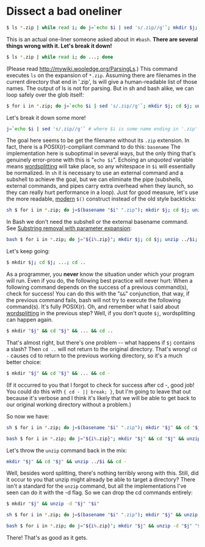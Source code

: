 # Dissect a bad oneliner

``` bash
$ ls *.zip | while read i; do j=`echo $i | sed 's/.zip//g'`; mkdir $j; cd $j; unzip ../$i; cd ..; done
```

This is an actual one-liner someone asked about in `#bash`. **There are
several things wrong with it. Let\'s break it down!**

``` bash
$ ls *.zip | while read i; do ...; done
```

(Please read <http://mywiki.wooledge.org/ParsingLs>.) This command
executes `ls` on the expansion of `*.zip`. Assuming there are filenames
in the current directory that end in \'.zip\', ls will give a
human-readable list of those names. The output of ls is not for parsing.
But in sh and bash alike, we can loop safely over the glob itself:

``` bash
$ for i in *.zip; do j=`echo $i | sed 's/.zip//g'`; mkdir $j; cd $j; unzip ../$i; cd ..; done
```

Let\'s break it down some more!

``` bash
j=`echo $i | sed 's/.zip//g'` # where $i is some name ending in '.zip'
```

The goal here seems to be get the filename without its `.zip` extension.
In fact, there is a POSIX(r)-compliant command to do this: `basename`
The implementation here is suboptimal in several ways, but the only
thing that\'s genuinely error-prone with this is \"`echo $i`\". Echoing
an *unquoted* variable means
[wordsplitting](/syntax/expansion/wordsplit) will take place, so any
whitespace in `$i` will essentially be normalized. In `sh` it is
necessary to use an external command and a subshell to achieve the goal,
but we can eliminate the pipe (subshells, external commands, and pipes
carry extra overhead when they launch, so they can really hurt
performance in a loop). Just for good measure, let\'s use the more
readable, [modern](/syntax/expansion/cmdsubst) `$()` construct instead
of the old style backticks:

``` bash
sh $ for i in *.zip; do j=$(basename "$i" ".zip"); mkdir $j; cd $j; unzip ../$i; cd ..; done
```

In Bash we don\'t need the subshell or the external basename command.
See [Substring removal with parameter
expansion](/syntax/pe#substring_removal):

``` bash
bash $ for i in *.zip; do j="${i%.zip}"; mkdir $j; cd $j; unzip ../$i; cd ..; done
```

Let\'s keep going:

``` bash
$ mkdir $j; cd $j; ...; cd ..
```

As a programmer, you **never** know the situation under which your
program will run. Even if you do, the following best practice will never
hurt: When a following command depends on the success of a previous
command(s), check for success! You can do this with the \"`&&`\"
conjunction, that way, if the previous command fails, bash will not try
to execute the following command(s). It\'s fully POSIX(r). Oh, and
remember what I said about [wordsplitting](/syntax/expansion/wordsplit)
in the previous step? Well, if you don\'t quote `$j`, wordsplitting can
happen again.

``` bash
$ mkdir "$j" && cd "$j" && ... && cd ..
```

That\'s almost right, but there\'s one problem \-- what happens if `$j`
contains a slash? Then `cd ..` will not return to the original
directory. That\'s wrong! `cd -` causes cd to return to the previous
working directory, so it\'s a much better choice:

``` bash
$ mkdir "$j" && cd "$j" && ... && cd -
```

(If it occurred to you that I forgot to check for success after cd -,
good job! You could do this with `{ cd - || break; }`, but I\'m going to
leave that out because it\'s verbose and I think it\'s likely that we
will be able to get back to our original working directory without a
problem.)

So now we have:

``` bash
sh $ for i in *.zip; do j=$(basename "$i" ".zip"); mkdir "$j" && cd "$j" && unzip ../$i && cd -; done
```

``` bash
bash $ for i in *.zip; do j="${i%.zip}"; mkdir "$j" && cd "$j" && unzip ../$i && cd -; done
```

Let\'s throw the `unzip` command back in the mix:

``` bash
mkdir "$j" && cd "$j" && unzip ../$i && cd -
```

Well, besides word splitting, there\'s nothing terribly wrong with this.
Still, did it occur to you that unzip might already be able to target a
directory? There isn\'t a standard for the `unzip` command, but all the
implementations I\'ve seen can do it with the -d flag. So we can drop
the cd commands entirely:

``` bash
$ mkdir "$j" && unzip -d "$j" "$i"
```

``` bash
sh $ for i in *.zip; do j=$(basename "$i" ".zip"); mkdir "$j" && unzip -d "$j" "$i"; done
```

``` bash
bash $ for i in *.zip; do j="${i%.zip}"; mkdir "$j" && unzip -d "$j" "$i"; done
```

There! That\'s as good as it gets.
